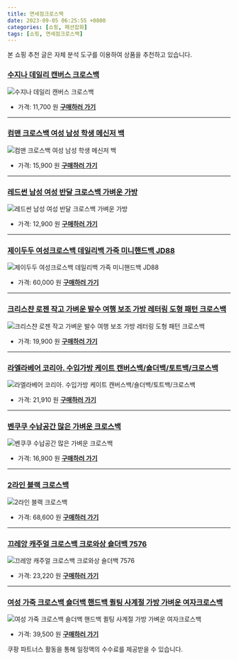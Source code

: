 ```yaml
---
title: 면세점크로스백
date: 2023-09-05 06:25:55 +0800
categories: [쇼핑, 패션잡화]
tags: [쇼핑, 면세점크로스백]
---
```

본 쇼핑 추천 글은 자체 분석 도구를 이용하여 상품을 추천하고 있습니다.
### [수지나 데일리 캔버스 크로스백](https://link.coupang.com/re/AFFSDP?lptag=AF1030537&pageKey=7044548249&itemId=17430737038&vendorItemId=84608317546&traceid=V0-153-5553c74515fbc62d&requestid=20230907062555446146067789&token=31850C%7CMIXED)
![수지나 데일리 캔버스 크로스백](https://ads-partners.coupang.com/image1/rsDJkBtqXgOjJjiNrvwx6wkdFr6a_aZ1Gcio3Qo0AydYOhQCrDaM3CqrId3IiEY_yHAev6qXJIes-TI4-TtL0Q9eSlQDTfa7xM7Vuec0S50b6l2DKzkDgBfVDoQSgZTxqtScfIEdillJ5mnJGqerOc8hf-PKCdUfFDFVkaUdudZEigwpSCS1nVJ-bjGR52Fgx2elLCPyD106sZpYQqmpEoD9LHMDFtAfVC8srciF1KWRdU8o8xVgQTFwZ7XCBL5VHxyJdA2cfQhH0zgE-kvYFilmVbggRHkUl2A1U5CyT5dg)
- 가격: 11,700 원
[**구매하러 가기**](https://link.coupang.com/re/AFFSDP?lptag=AF1030537&pageKey=7044548249&itemId=17430737038&vendorItemId=84608317546&traceid=V0-153-5553c74515fbc62d&requestid=20230907062555446146067789&token=31850C%7CMIXED)
---
### [컴맨 크로스백 여성 남성 학생 메신저 백](https://link.coupang.com/re/AFFSDP?lptag=AF1030537&pageKey=7277050224&itemId=18571323897&vendorItemId=85708432190&traceid=V0-153-3ed8599abcd2315d&clickBeacon=Ca%2Fplz9hAgMMtpKIkpW9hheDMiW4jqtprbRpJ3F6V6OV29kyvAv%2FnHRSW89AFEaw1oeqxkrx%2F1oRFLoPF%2Bfu6Cy4mT1lfzHKpBY4HKeCL4WBxHLQPYa8%2FdyWYFxYUjOo86vNEM60r7X5v%2FlTGFzH3HUdvz0CgKUe4tigjwkABiyGSiWTnbmFYE2eKwb0FwbICCaMIHA3FDAx9UI5%2F1oXw6rCtztoTQL6o3PfhOkxPiXIBlD6Rp6qZ8FcZo3voTCjIt%2BYlG5pqPYGl%2Bdqo0XIXphVxKavHn3UFnY0O%2BC%2BThCLZkBa9HxzP0Yh18qBbpr%2B64WGKSPgsppz0kUpAVc9rB5lJLAdf%2F9Wev2gOOJ%2FfT7IpoomJ9RSACnkY4Y6jxiGCr7yvab9wa2vB7RHUqdR7IwyeIU11ZmKRLcpyT1rayxgtt9uJ3oNGMdAoWEvaT1EIzK8yOMvbkUtEaMckb%2FNdO4BG4JLu%2BC%2FGKZgx2BG6tRb%2F2D16KuwR7DLip6eQHMQE2sba65%2BGFy%2Bi1G07Ifi4Ty9nN1rk7rf%2FQqdIbfrAosmiiln1%2B4nRCbKUQP4mxTbP5PB6Yup3lIQLXKYV%2B0jnBs3lKuCwykbJmazMa5EzAc3815mRyiSVOzkOMCXSyVAq%2FOlZZEuQ%2FcdVmb%2BkD85uR227Wd7vLJYbYfLePbN4BlKvXRY%2FyegpWzJ3bmveWuq4LjrnWu5D%2FC%2FFrMne1csEVeZ%2Fl3b7FGhd3DwLY3pT1KIKIMUVuB%2BEWQceL8f6kXZxZMqRe1546hFrWf%2BogyWCro%2FYAPlfY1UOgpHEHe0EFEvcGdXqcVifX6kBf7i1RbJYCwlNaiFyRf0%2F8qrvzrdYtWHApaR5q25%2BlYIIaddsE6ERDWD7afuyIqrqtZbSUiz&requestid=20230907062555446146067789&token=31850C%7CMIXED)
![컴맨 크로스백 여성 남성 학생 메신저 백](https://ads-partners.coupang.com/image1/hMDAhG9EAWX28AgQhEvqnx4Hrt71cZSFgzHDdvNBhxlua8F07D1HmkQ8tGoIeetrYlaKxUgCTNaa4xAE3tAVP2Gls8MROEKIhjrrAw5tRKSrp3Mt7HLnZBw_gObv4OXy8J1QCuMEb8gxR8Ao7XvSW0RF0hDEU5HjXaM509MFaCwifnPku5W0lF37goyXgGk-tj5qIMsfl1ul2vOMUFGOE-sLGNWbyoSTDWDfwvsb5SAzTOvky6-fleHTEKuQO5Oy8kiboQ63sdosDHxEYUwUkIPQTTaRRMOT-VIAwrDV4q93EXSy-3c=)
- 가격: 15,900 원
[**구매하러 가기**](https://link.coupang.com/re/AFFSDP?lptag=AF1030537&pageKey=7277050224&itemId=18571323897&vendorItemId=85708432190&traceid=V0-153-3ed8599abcd2315d&clickBeacon=Ca%2Fplz9hAgMMtpKIkpW9hheDMiW4jqtprbRpJ3F6V6OV29kyvAv%2FnHRSW89AFEaw1oeqxkrx%2F1oRFLoPF%2Bfu6Cy4mT1lfzHKpBY4HKeCL4WBxHLQPYa8%2FdyWYFxYUjOo86vNEM60r7X5v%2FlTGFzH3HUdvz0CgKUe4tigjwkABiyGSiWTnbmFYE2eKwb0FwbICCaMIHA3FDAx9UI5%2F1oXw6rCtztoTQL6o3PfhOkxPiXIBlD6Rp6qZ8FcZo3voTCjIt%2BYlG5pqPYGl%2Bdqo0XIXphVxKavHn3UFnY0O%2BC%2BThCLZkBa9HxzP0Yh18qBbpr%2B64WGKSPgsppz0kUpAVc9rB5lJLAdf%2F9Wev2gOOJ%2FfT7IpoomJ9RSACnkY4Y6jxiGCr7yvab9wa2vB7RHUqdR7IwyeIU11ZmKRLcpyT1rayxgtt9uJ3oNGMdAoWEvaT1EIzK8yOMvbkUtEaMckb%2FNdO4BG4JLu%2BC%2FGKZgx2BG6tRb%2F2D16KuwR7DLip6eQHMQE2sba65%2BGFy%2Bi1G07Ifi4Ty9nN1rk7rf%2FQqdIbfrAosmiiln1%2B4nRCbKUQP4mxTbP5PB6Yup3lIQLXKYV%2B0jnBs3lKuCwykbJmazMa5EzAc3815mRyiSVOzkOMCXSyVAq%2FOlZZEuQ%2FcdVmb%2BkD85uR227Wd7vLJYbYfLePbN4BlKvXRY%2FyegpWzJ3bmveWuq4LjrnWu5D%2FC%2FFrMne1csEVeZ%2Fl3b7FGhd3DwLY3pT1KIKIMUVuB%2BEWQceL8f6kXZxZMqRe1546hFrWf%2BogyWCro%2FYAPlfY1UOgpHEHe0EFEvcGdXqcVifX6kBf7i1RbJYCwlNaiFyRf0%2F8qrvzrdYtWHApaR5q25%2BlYIIaddsE6ERDWD7afuyIqrqtZbSUiz&requestid=20230907062555446146067789&token=31850C%7CMIXED)
---
### [레드썬 남성 여성 반달 크로스백 가벼운 가방](https://link.coupang.com/re/AFFSDP?lptag=AF1030537&pageKey=7452784227&itemId=19406612957&vendorItemId=85678020343&traceid=V0-153-899ec10bc985c4b2&requestid=20230907062555446146067789&token=31850C%7CMIXED)
![레드썬 남성 여성 반달 크로스백 가벼운 가방](https://ads-partners.coupang.com/image1/LJJBTvGa1eVSjXdgLGHcc2A5z-MYsQ44cp3MoMSU43H0A8Yxk4OeRkwh83bF7GGX8t5HncKz1vzo2pYxbDoyOAD0tRDGbN_qUo_kg0OrTDdAbc9g0fBZz_BcwrDBUYUJ0goZ1Aj4MKP1LsCpRQsaaCGw8s9Xfuh6RwUaeS9MN8KYJlD1bd0l6qzkIm9P3v5NLvgATOUf46EsOkj0KGXa2Wmp6ClrApaPTcdO9_fz59RHFKy64u1e1h4oMMWbSeRlYT2V5SZibQu41zHEsK5c_lFRgHqRSdGc-zrHVVg3Cg==)
- 가격: 12,900 원
[**구매하러 가기**](https://link.coupang.com/re/AFFSDP?lptag=AF1030537&pageKey=7452784227&itemId=19406612957&vendorItemId=85678020343&traceid=V0-153-899ec10bc985c4b2&requestid=20230907062555446146067789&token=31850C%7CMIXED)
---
### [제이두두 여성크로스백 데일리백 가죽 미니핸드백 JD88](https://link.coupang.com/re/AFFSDP?lptag=AF1030537&pageKey=7404253285&itemId=19170946823&vendorItemId=87097189918&traceid=V0-153-fd881e8bf3a9948a&clickBeacon=Ca%2Fplz9hAgMMtpKIkpW9hheDMiW4jqtprbRpJ3F6V6OV29kyvAv%2FnHRSW89AFEaw1oeqxkrx%2F1oRFLoPF%2Bfu6Cy4mT1lfzHKpBY4HKeCL4XU%2BevL7s0W3uWk8VULoRtm86vNEM60r7X5v%2FlTGFzH3MX7EQv08zSgjnpEPHeVfPi%2F7TkqjTcvsMY%2BCs7OfdlBCCaMIHA3FDAx9UI5%2F1oXw6rCtztoTQL6o3PfhOkxPiXIBlD6Rp6qZ8FcZo3voTCj57FXgzGmYmFAG9HNKhCAh0AtQHws%2BX%2F%2BxWME0b485gAGTeKRlFkcgBjWKRPveW0qDTBkjJuh7T91hgd%2FCXIvTdMdhNm3NbDxDbmOxMRLJFrP21Nu8xr3HYc8pH0zhpEnS8SEJCPNWjTLJVt9vBqx%2BGjQqj9qAZh1gYdm8QcrsFTxRmkI%2B4ah0FOROb7p%2BmyFN73u4%2FPrNI2ZdYK1hx7vK2bAqRE5rvHhsxj3fTo69q8M%2F4Ivc0PQZU74OayBquRaC%2FEzKGruGo07JUR5EMqw7F125wS6Sd4Dt2iL3kmv%2BB7KfVMup%2BhLE5S3T0%2F6m8rKr%2B7T4XoLDKnkanUDgvjltpR6h88LoBXjM%2FCNiu%2FfLfzLJTfO95QjOibMGNGubYorrNg2lTsgMsoqiIHDYA%2Flrsf194hJ9Y7sOXpCe33eZGjVXpHXFsEcry5xdcvOXlvVvYa6ygj0Scy1iZyhUHNKhQw%2FHuEWlkgkMrzf4kmCuLfa%2FXOJOmpRw80oGeU52XRngjBhOy4yQeAiEdOfoREN0Kpia1vE3u%2BNwOlL6gFfYoyPPcwq2ZJfXo0pEa0BAyNLUuiVo%2BpnyW1f2EET6zOFRa3NuKEyaCRPwX6ezBnUwFdAc5J0KwE962F9T8VBj7M6&requestid=20230907062555446146067789&token=31850C%7CMIXED)
![제이두두 여성크로스백 데일리백 가죽 미니핸드백 JD88](https://ads-partners.coupang.com/image1/C5MU9SYtO71rX2lRC9OW36FBMbld7FP2lFb3vWPrGDLSy30dafVXUJAi5xvfzKqjI3uH9t8JeEAcOrF6NUrR_R-g7TBrwnjNWWd1BIz9caoE_hQNv9fc1avJnxiJChooB9t2-OKuXZZrscUGwjjNxrOcjALyFpl2OZb2vnxUBVctJDlFBGdM4EezjOVYIIHVmuTNQyFmfvlVIyLJXIolaevMCKWNrtu6wUba-5wRQWDVFNSPNUrl4FAhVZoJ85lmmNIDuOw33_TePa4mw-cf5C3cE_JCVop5wOeNKO5nTBDY5pUuKg==)
- 가격: 60,000 원
[**구매하러 가기**](https://link.coupang.com/re/AFFSDP?lptag=AF1030537&pageKey=7404253285&itemId=19170946823&vendorItemId=87097189918&traceid=V0-153-fd881e8bf3a9948a&clickBeacon=Ca%2Fplz9hAgMMtpKIkpW9hheDMiW4jqtprbRpJ3F6V6OV29kyvAv%2FnHRSW89AFEaw1oeqxkrx%2F1oRFLoPF%2Bfu6Cy4mT1lfzHKpBY4HKeCL4XU%2BevL7s0W3uWk8VULoRtm86vNEM60r7X5v%2FlTGFzH3MX7EQv08zSgjnpEPHeVfPi%2F7TkqjTcvsMY%2BCs7OfdlBCCaMIHA3FDAx9UI5%2F1oXw6rCtztoTQL6o3PfhOkxPiXIBlD6Rp6qZ8FcZo3voTCj57FXgzGmYmFAG9HNKhCAh0AtQHws%2BX%2F%2BxWME0b485gAGTeKRlFkcgBjWKRPveW0qDTBkjJuh7T91hgd%2FCXIvTdMdhNm3NbDxDbmOxMRLJFrP21Nu8xr3HYc8pH0zhpEnS8SEJCPNWjTLJVt9vBqx%2BGjQqj9qAZh1gYdm8QcrsFTxRmkI%2B4ah0FOROb7p%2BmyFN73u4%2FPrNI2ZdYK1hx7vK2bAqRE5rvHhsxj3fTo69q8M%2F4Ivc0PQZU74OayBquRaC%2FEzKGruGo07JUR5EMqw7F125wS6Sd4Dt2iL3kmv%2BB7KfVMup%2BhLE5S3T0%2F6m8rKr%2B7T4XoLDKnkanUDgvjltpR6h88LoBXjM%2FCNiu%2FfLfzLJTfO95QjOibMGNGubYorrNg2lTsgMsoqiIHDYA%2Flrsf194hJ9Y7sOXpCe33eZGjVXpHXFsEcry5xdcvOXlvVvYa6ygj0Scy1iZyhUHNKhQw%2FHuEWlkgkMrzf4kmCuLfa%2FXOJOmpRw80oGeU52XRngjBhOy4yQeAiEdOfoREN0Kpia1vE3u%2BNwOlL6gFfYoyPPcwq2ZJfXo0pEa0BAyNLUuiVo%2BpnyW1f2EET6zOFRa3NuKEyaCRPwX6ezBnUwFdAc5J0KwE962F9T8VBj7M6&requestid=20230907062555446146067789&token=31850C%7CMIXED)
---
### [크리스챤 로젠 작고 가벼운 발수 여행 보조 가방 레터링 도형 패턴 크로스백](https://link.coupang.com/re/AFFSDP?lptag=AF1030537&pageKey=6699533915&itemId=15512848157&vendorItemId=82732141444&traceid=V0-153-7c9fd6ce431583ef&requestid=20230907062555446146067789&token=31850C%7CMIXED)
![크리스챤 로젠 작고 가벼운 발수 여행 보조 가방 레터링 도형 패턴 크로스백](https://ads-partners.coupang.com/image1/4O7DC5-LQKkg-y1z4HMGZphjPKFm8tpRCbrNKlA5XEQJdiQ5u2lJWLi788yucMj8HVAsfrJ42NNK6RBzVpw15rkXnVFKtdX8krGp2RehW2iRAwFUM7JrjoZF44OvVWvd3-RzUAAevhYtYtO-VWJZ7KNWt5ck_I0b_yZfsAfClO00t1EzVAJNT2YyOemuaR3s5t3QaY_NFzCFDPI4jo_JEv7DrRXKB_zyPLloPmQnOGlrCbBhfHbxHMQPi3M9D5K1FeJHzeTvESQmfB-t7r57xayNkLyjAhFb2_T_nCYd8-M=)
- 가격: 19,900 원
[**구매하러 가기**](https://link.coupang.com/re/AFFSDP?lptag=AF1030537&pageKey=6699533915&itemId=15512848157&vendorItemId=82732141444&traceid=V0-153-7c9fd6ce431583ef&requestid=20230907062555446146067789&token=31850C%7CMIXED)
---
### [라엘라베어 코리아. 수입가방 케이트 캔버스백/숄더백/토트백/크로스백](https://link.coupang.com/re/AFFSDP?lptag=AF1030537&pageKey=7310408655&itemId=18727069862&vendorItemId=85410840983&traceid=V0-153-4c57ddd4e9d6a3ae&clickBeacon=Ca%2Fplz9hAgMMtpKIkpW9hheDMiW4jqtprbRpJ3F6V6OV29kyvAv%2FnHRSW89AFEaw1oeqxkrx%2F1oRFLoPF%2Bfu6Cy4mT1lfzHKpBY4HKeCL4X6NIxQKXfDjiWfHVUxeQwt86vNEM60r7X5v%2FlTGFzH3JYpSSRnLnriitogjrq8gemP9uNp3LW1FVmH7z58KoC5CCaMIHA3FDAx9UI5%2F1oXw6rCtztoTQL6o3PfhOkxPiXIBlD6Rp6qZ8FcZo3voTCj57FXgzGmYmFAG9HNKhCAh3spw%2Bg4HLkKveRfJeDIYBt4okX3ncJWdADmtDU%2BUZjuT0lOiWpxjY%2BUJqqSa5%2FWPlSK8Q7meRF65wU2Kz7nSdoO%2F90AcG45NMtlFf0tGiioNql7EF%2B8XQPzunZAc16jyGjQqj9qAZh1gYdm8QcrsFQEBQEKMjq6ScMfBqxLrQ0hWvqbdEr4jOQa1mcg47G0lEL%2FWmjpNTI75Xebl2tSilq%2F1O2C88A9c7zKYnazJ2bVwvaWNH9YNAVfMaqPrcmq%2F0T2Yg4oOmbkByUkPvI5DE%2FG6s41zllpo5CGafjgnJBvo44%2BmbiyEXNdDl4XKoHYCvIeY2ZeIGVYKUMY%2FodCiJPmeOKYzTGhLjaMiraWHvgUlunBAcj54vThWA3jP%2BtbThE0udvRdEkljMsYOqhagQYN%2FDgPXvfGt91fHoo%2FiLhLW3%2BtIaByc64iap%2FAX05hgZDGDcrh22hFmM4dLoJug5IitZKsgPkmuXQlPsHH0rOlJzTUXUvmu1%2Fu6RTimfVU6lwrXDG%2Fg0OAK%2Fyfv1tk3%2FCbsOaDQ25Iv3UfpbCwZn%2BnIFSSxJc18w131d0y2osIiAJWPWhiG29ku9aURHSF9W4Q5TLjPQakngng4ROfyDYs&requestid=20230907062555446146067789&token=31850C%7CMIXED)
![라엘라베어 코리아. 수입가방 케이트 캔버스백/숄더백/토트백/크로스백](https://ads-partners.coupang.com/image1/k4v3Ba9BcL4cLEExk-XKPxFt0BwM0WktwhZChVAfCFlH5j8_3cLH7Aa4KLjsiVk9M9PFOZFr-LunhslqRGNgx40CaElH5Xok3Htzb8KBfhjzgMi_PELbnJUcmza1B8ubm7yzF3ABgwI5vmeweBf9nK7ZxSji2At_4-CQKca3iYrmXR6n5x52yRS17aqpq7LbQC3erTL6lCtPPQGbPENOY7YzUaNiOsVWbbD3SCHcPga6IBDlshNOyZ53soDofNG1fSvUHjtzNxt75gOUMjSrVn3LAbLxlS1dOLkpP-3IwdkbGyIJ)
- 가격: 21,910 원
[**구매하러 가기**](https://link.coupang.com/re/AFFSDP?lptag=AF1030537&pageKey=7310408655&itemId=18727069862&vendorItemId=85410840983&traceid=V0-153-4c57ddd4e9d6a3ae&clickBeacon=Ca%2Fplz9hAgMMtpKIkpW9hheDMiW4jqtprbRpJ3F6V6OV29kyvAv%2FnHRSW89AFEaw1oeqxkrx%2F1oRFLoPF%2Bfu6Cy4mT1lfzHKpBY4HKeCL4X6NIxQKXfDjiWfHVUxeQwt86vNEM60r7X5v%2FlTGFzH3JYpSSRnLnriitogjrq8gemP9uNp3LW1FVmH7z58KoC5CCaMIHA3FDAx9UI5%2F1oXw6rCtztoTQL6o3PfhOkxPiXIBlD6Rp6qZ8FcZo3voTCj57FXgzGmYmFAG9HNKhCAh3spw%2Bg4HLkKveRfJeDIYBt4okX3ncJWdADmtDU%2BUZjuT0lOiWpxjY%2BUJqqSa5%2FWPlSK8Q7meRF65wU2Kz7nSdoO%2F90AcG45NMtlFf0tGiioNql7EF%2B8XQPzunZAc16jyGjQqj9qAZh1gYdm8QcrsFQEBQEKMjq6ScMfBqxLrQ0hWvqbdEr4jOQa1mcg47G0lEL%2FWmjpNTI75Xebl2tSilq%2F1O2C88A9c7zKYnazJ2bVwvaWNH9YNAVfMaqPrcmq%2F0T2Yg4oOmbkByUkPvI5DE%2FG6s41zllpo5CGafjgnJBvo44%2BmbiyEXNdDl4XKoHYCvIeY2ZeIGVYKUMY%2FodCiJPmeOKYzTGhLjaMiraWHvgUlunBAcj54vThWA3jP%2BtbThE0udvRdEkljMsYOqhagQYN%2FDgPXvfGt91fHoo%2FiLhLW3%2BtIaByc64iap%2FAX05hgZDGDcrh22hFmM4dLoJug5IitZKsgPkmuXQlPsHH0rOlJzTUXUvmu1%2Fu6RTimfVU6lwrXDG%2Fg0OAK%2Fyfv1tk3%2FCbsOaDQ25Iv3UfpbCwZn%2BnIFSSxJc18w131d0y2osIiAJWPWhiG29ku9aURHSF9W4Q5TLjPQakngng4ROfyDYs&requestid=20230907062555446146067789&token=31850C%7CMIXED)
---
### [벤쿠쿠 수납공간 많은 가벼운 크로스백](https://link.coupang.com/re/AFFSDP?lptag=AF1030537&pageKey=6683393143&itemId=15419590763&vendorItemId=82756681736&traceid=V0-153-be57f5855caba4d8&requestid=20230907062555446146067789&token=31850C%7CMIXED)
![벤쿠쿠 수납공간 많은 가벼운 크로스백](https://ads-partners.coupang.com/image1/U1XddaG4JyMC5xSxU6bLQrEx4CmbANpvEYuj3K-Qj04KwAQVhkcbT6TU5VR3qcYM7tJYZr1G_73wlxdFzyYVa4fNK5vnuzxnFw86tbaQXrffPflkp4CdvTj5xiyEHRP8KkCpJ0mIVaNBhlE-qycqLlEj3xxBS6wpujzUYrgL4NFo9n8u4pW3H_j3tN4u-nGTiy7jGeThNT1C0m2FNbPQWjfBnXlF1b07MkgfU1jpTlQurcndpVpb13aarXHfW4mx-hskaVX2sT_XZ8bwh8tSb3eQb8sAkyXvPedShV1JbPo=)
- 가격: 16,900 원
[**구매하러 가기**](https://link.coupang.com/re/AFFSDP?lptag=AF1030537&pageKey=6683393143&itemId=15419590763&vendorItemId=82756681736&traceid=V0-153-be57f5855caba4d8&requestid=20230907062555446146067789&token=31850C%7CMIXED)
---
### [2라인 블랙 크로스백](https://link.coupang.com/re/AFFSDP?lptag=AF1030537&pageKey=7551663565&itemId=19875006066&vendorItemId=86975651348&traceid=V0-153-66f2eb55c5e9c7a8&clickBeacon=Ca%2Fplz9hAgMMtpKIkpW9hheDMiW4jqtprbRpJ3F6V6OV29kyvAv%2FnHRSW89AFEaw1oeqxkrx%2F1oRFLoPF%2Bfu6Cy4mT1lfzHKpBY4HKeCL4WaJbqpokMAh6Sj%2BT3I5FKlz0cjrQdGiBgQetmeHwg6cNm3%2FyPBM3qepBSfnOfSFUs272Yn%2BmYQmW%2F9lgmPbxK1CCaMIHA3FDAx9UI5%2F1oXw6rCtztoTQL6o3PfhOkxPiXIBlD6Rp6qZ8FcZo3voTCjXMhfnQhgnuQ09SiPZ%2FwuSiC7XkwMh1%2B2tBqjNXPKetnu4Vs%2B9hr5BGFrLymMBez%2ByChrKe02P8epUl%2B6rXUBNT3oZnVfLYKDKIHHR2mkYEvbHnKdp4M%2Ffpkl%2B4KJTNlOAHbIf31g7BK0OMkvoaSWKowyeIU11ZmKRLcpyT1rayxx%2BE3eIvdP783YJupO73aRWvqbdEr4jOQa1mcg47G0lC7BT%2B3OJPT2EN8Ic6WmWO6%2F1O2C88A9c7zKYnazJ2bVwvaWNH9YNAVfMaqPrcmq%2F0T2Yg4oOmbkByUkPvI5DE%2FG6s41zllpo5CGafjgnJBvo44%2BmbiyEXNdDl4XKoHYCvIeY2ZeIGVYKUMY%2FodCiJPmeOKYzTGhLjaMiraWHvgUlunBAcj54vThWA3jP%2BtbThE0udvRdEkljMsYOqhagQYN%2FDgPXvfGt91fHoo%2FiLhLW3%2BtIaByc64iap%2FAX05hgZDGDcrh22hFmM4dLoJug5IitZKsgPkmuXQlPsHH0rOlJzTUXUvmu1%2Fu6RTimfVU6lwrXDG%2Fg0OAK%2Fyfv1tk3%2FCbsOaDQ25Iv3UfpbCwZn%2BnIFSSxJc18w131d0y2osIiAJWPWhiG29ku9aURHSF9W4Q5TLjPQakngng4ROfyDYs&requestid=20230907062555446146067789&token=31850C%7CMIXED)
![2라인 블랙 크로스백](https://ads-partners.coupang.com/image1/HhtZxO-rfxcCbzkoHpy8rQ-3HMTj318FOHTDMgHy0ni34N7DFO5Sm9y92x0nlJ0KPfuML3R8j1JBG8cw0Ar8nKgpzYvokuJmotQE4C_FcdE2TLBA5rytSPpydzSI-0p061wOgcO-6Hnj2FO7XrWRJUOs3DOwu1xWXh8DGEHNL3n9kmVQByhjI2bCR2NXjYX0FrTpCy6Xv6LHG1GVecAwv-KG3mMWziXfGL7q-AjUO6bm0uO5Gvd7JpbxUc6XZEn34W6su9S2TcmMatWf1l_8_SJpwj8pqx9DooOB0O124y_FTtDR)
- 가격: 68,600 원
[**구매하러 가기**](https://link.coupang.com/re/AFFSDP?lptag=AF1030537&pageKey=7551663565&itemId=19875006066&vendorItemId=86975651348&traceid=V0-153-66f2eb55c5e9c7a8&clickBeacon=Ca%2Fplz9hAgMMtpKIkpW9hheDMiW4jqtprbRpJ3F6V6OV29kyvAv%2FnHRSW89AFEaw1oeqxkrx%2F1oRFLoPF%2Bfu6Cy4mT1lfzHKpBY4HKeCL4WaJbqpokMAh6Sj%2BT3I5FKlz0cjrQdGiBgQetmeHwg6cNm3%2FyPBM3qepBSfnOfSFUs272Yn%2BmYQmW%2F9lgmPbxK1CCaMIHA3FDAx9UI5%2F1oXw6rCtztoTQL6o3PfhOkxPiXIBlD6Rp6qZ8FcZo3voTCjXMhfnQhgnuQ09SiPZ%2FwuSiC7XkwMh1%2B2tBqjNXPKetnu4Vs%2B9hr5BGFrLymMBez%2ByChrKe02P8epUl%2B6rXUBNT3oZnVfLYKDKIHHR2mkYEvbHnKdp4M%2Ffpkl%2B4KJTNlOAHbIf31g7BK0OMkvoaSWKowyeIU11ZmKRLcpyT1rayxx%2BE3eIvdP783YJupO73aRWvqbdEr4jOQa1mcg47G0lC7BT%2B3OJPT2EN8Ic6WmWO6%2F1O2C88A9c7zKYnazJ2bVwvaWNH9YNAVfMaqPrcmq%2F0T2Yg4oOmbkByUkPvI5DE%2FG6s41zllpo5CGafjgnJBvo44%2BmbiyEXNdDl4XKoHYCvIeY2ZeIGVYKUMY%2FodCiJPmeOKYzTGhLjaMiraWHvgUlunBAcj54vThWA3jP%2BtbThE0udvRdEkljMsYOqhagQYN%2FDgPXvfGt91fHoo%2FiLhLW3%2BtIaByc64iap%2FAX05hgZDGDcrh22hFmM4dLoJug5IitZKsgPkmuXQlPsHH0rOlJzTUXUvmu1%2Fu6RTimfVU6lwrXDG%2Fg0OAK%2Fyfv1tk3%2FCbsOaDQ25Iv3UfpbCwZn%2BnIFSSxJc18w131d0y2osIiAJWPWhiG29ku9aURHSF9W4Q5TLjPQakngng4ROfyDYs&requestid=20230907062555446146067789&token=31850C%7CMIXED)
---
### [끄레앙 캐주얼 크로스백 크로와상 숄더백 7576](https://link.coupang.com/re/AFFSDP?lptag=AF1030537&pageKey=6078256195&itemId=11253995404&vendorItemId=78531042949&traceid=V0-153-c80544bfb010bbda&requestid=20230907062555446146067789&token=31850C%7CMIXED)
![끄레앙 캐주얼 크로스백 크로와상 숄더백 7576](https://ads-partners.coupang.com/image1/jyCIRuTtPZXqULkxjz0O6TQcVcpw32ZectX1qHL9ZvSDCVtAdtdrdwsHwC38R0Ol04Tb9jkuHvfunYeB4pj993sq1hh_UVXcvoy6GZ0no1mWik9cWuYycI0ivfoIKT_2oEq0BdWltAVpT_4WrevRVVoJ4fZ7g5gSZMP7ROVCoKgH-q-TrsmO4qXMLaE_4vTGLUwNYq_9gLNCqJ2ppWqQpI7i-yhk95N01yVXcQU-MvLFwEomFEHgDcYUgotCW9StXYOG4EkSGw==)
- 가격: 23,220 원
[**구매하러 가기**](https://link.coupang.com/re/AFFSDP?lptag=AF1030537&pageKey=6078256195&itemId=11253995404&vendorItemId=78531042949&traceid=V0-153-c80544bfb010bbda&requestid=20230907062555446146067789&token=31850C%7CMIXED)
---
### [여성 가죽 크로스백 숄더백 핸드백 퀼팅 사계절 가방 가벼운 여자크로스백](https://link.coupang.com/re/AFFSDP?lptag=AF1030537&pageKey=7425934657&itemId=19275558759&vendorItemId=87007959321&traceid=V0-153-3b3d3791993990cd&clickBeacon=Ca%2Fplz9hAgMMtpKIkpW9hheDMiW4jqtprbRpJ3F6V6OV29kyvAv%2FnHRSW89AFEaw1oeqxkrx%2F1oRFLoPF%2Bfu6Cy4mT1lfzHKpBY4HKeCL4UNrBNxZ85pNqFbg10qlpYHz0cjrQdGiBgQetmeHwg6cBVEsNrJa8WOyepsik49A6KzhDOQ91YGo8Gxc1NJdVgpCCaMIHA3FDAx9UI5%2F1oXw6rCtztoTQL6o3PfhOkxPiXIBlD6Rp6qZ8FcZo3voTCjIt%2BYlG5pqPYGl%2Bdqo0XIXlncaqCZ%2FYQMurpMlWHHCH5W4md8xhSx2t7QwTHh41so4vsZirX7iKDjmUMZaPDNvhOJLEjMPQQMd2um0Ux8S%2BM%2F4oG%2FvgdFX01RL%2Bv2Ko84aDGDNsDdx0iOIs9bE6JtUoG5OPMOjPU06jLd8JEy1EeBy%2Fq%2BPivpVbS7rr8u%2FikvIzK8yOMvbkUtEaMckb%2FNdL%2FJmYmGXRfN5lLMY6rf%2BQpb%2F2D16KuwR7DLip6eQHMQE2sba65%2BGFy%2Bi1G07Ifi4Ty9nN1rk7rf%2FQqdIbfrAosmiiln1%2B4nRCbKUQP4mxTbP5PB6Yup3lIQLXKYV%2B0jnBs3lKuCwykbJmazMa5EzAc3815mRyiSVOzkOMCXSyVAq%2FOlZZEuQ%2FcdVmb%2BkD85uR227Wd7vLJYbYfLePbN4BlKvXRY%2FyegpWzJ3bmveWuq4LjrnWu5D%2FC%2FFrMne1csEVeZ%2Fl3b7FGhd3DwLY3pT1KIKIMUVuB%2BEWQceL8f6kXZxZMqRe1546hFrWf%2BogyWCro%2FYAPlfY1UOgpHEHe0EFEvcGdXqcVifX6kBf7i1RbJYCwlNaiFyRf0%2F8qrvzrdYtWHApaR5q25%2BlYIIaddsE6ERDWD7afuyIqrqtZbSUiz&requestid=20230907062555446146067789&token=31850C%7CMIXED)
![여성 가죽 크로스백 숄더백 핸드백 퀼팅 사계절 가방 가벼운 여자크로스백](https://ads-partners.coupang.com/image1/68HtghY50kOo2ZRa662lGg8fwbmYn71tUT27QZ2YgRYobcWlGz5h21SrH6hoMk92HM7HuqxmSNfcdVPWCE8jFEE2CO3JvRwN-ny4vM4AjuQ4r9Yp3xQKuBA6D10sgFlroTOl4POc6xL6sXYjsmXy0mORUpZMsfSjOJnpVIhxSgid_lyldB1pZT6Ccxs0myKDAtbGSFttR3MQyJvNxIUf406U80uLEPtVIQx2iSNx63_mocLGslVlqCG-bmGcBzrktiuIJN1Vk_yI8hdaof1AD0MLKNTHGGRJ4v8ffSjIivC3cF5j)
- 가격: 39,500 원
[**구매하러 가기**](https://link.coupang.com/re/AFFSDP?lptag=AF1030537&pageKey=7425934657&itemId=19275558759&vendorItemId=87007959321&traceid=V0-153-3b3d3791993990cd&clickBeacon=Ca%2Fplz9hAgMMtpKIkpW9hheDMiW4jqtprbRpJ3F6V6OV29kyvAv%2FnHRSW89AFEaw1oeqxkrx%2F1oRFLoPF%2Bfu6Cy4mT1lfzHKpBY4HKeCL4UNrBNxZ85pNqFbg10qlpYHz0cjrQdGiBgQetmeHwg6cBVEsNrJa8WOyepsik49A6KzhDOQ91YGo8Gxc1NJdVgpCCaMIHA3FDAx9UI5%2F1oXw6rCtztoTQL6o3PfhOkxPiXIBlD6Rp6qZ8FcZo3voTCjIt%2BYlG5pqPYGl%2Bdqo0XIXlncaqCZ%2FYQMurpMlWHHCH5W4md8xhSx2t7QwTHh41so4vsZirX7iKDjmUMZaPDNvhOJLEjMPQQMd2um0Ux8S%2BM%2F4oG%2FvgdFX01RL%2Bv2Ko84aDGDNsDdx0iOIs9bE6JtUoG5OPMOjPU06jLd8JEy1EeBy%2Fq%2BPivpVbS7rr8u%2FikvIzK8yOMvbkUtEaMckb%2FNdL%2FJmYmGXRfN5lLMY6rf%2BQpb%2F2D16KuwR7DLip6eQHMQE2sba65%2BGFy%2Bi1G07Ifi4Ty9nN1rk7rf%2FQqdIbfrAosmiiln1%2B4nRCbKUQP4mxTbP5PB6Yup3lIQLXKYV%2B0jnBs3lKuCwykbJmazMa5EzAc3815mRyiSVOzkOMCXSyVAq%2FOlZZEuQ%2FcdVmb%2BkD85uR227Wd7vLJYbYfLePbN4BlKvXRY%2FyegpWzJ3bmveWuq4LjrnWu5D%2FC%2FFrMne1csEVeZ%2Fl3b7FGhd3DwLY3pT1KIKIMUVuB%2BEWQceL8f6kXZxZMqRe1546hFrWf%2BogyWCro%2FYAPlfY1UOgpHEHe0EFEvcGdXqcVifX6kBf7i1RbJYCwlNaiFyRf0%2F8qrvzrdYtWHApaR5q25%2BlYIIaddsE6ERDWD7afuyIqrqtZbSUiz&requestid=20230907062555446146067789&token=31850C%7CMIXED)


쿠팡 파트너스 활동을 통해 일정액의 수수료를 제공받을 수 있습니다.
